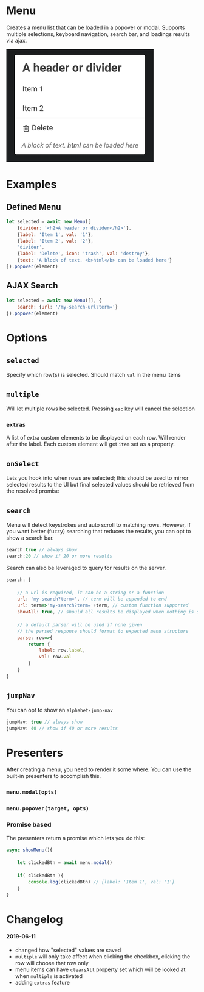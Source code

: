 Menu
==========

Creates a menu list that can be loaded in a popover or modal. Supports multiple 
selections, keyboard navigation, search bar, and loadings results via ajax.

![screenshot](./screenshot.png)

# Examples

## Defined Menu
```javascript
let selected = await new Menu([
    {divider: '<h2>A header or divider</h2>'},
    {label: 'Item 1', val: '1'},
    {label: 'Item 2', val: '2'},
    'divider',
    {label: 'Delete', icon: 'trash', val: 'destroy'},
    {text: 'A block of text. <b>html</b> can be loaded here'}
]).popover(element)
```

## AJAX Search

```javascript
let selected = await new Menu([], {
    search: {url: '/my-search-url?term='}
}).popover(element)
```

# Options

## `selected`
Specify which row(s) is selected. Should match `val` in the menu items

## `multiple`
Will let multiple rows be selected. Pressing `esc` key will cancel the selection

### `extras`
A list of extra custom elements to be displayed on each row. Will render after the label.
Each custom element will get `item` set as a property.

## `onSelect`
Lets you hook into when rows are selected; this should be used to mirror selected
results to the UI but final selected values should be retrieved from the 
resolved promise

## `search`
Menu will detect keystrokes and auto scroll to matching rows. However, if you want better (fuzzy)
searching that reduces the results, you can opt to show a search bar.

```javascript
search:true // always show
search:20 // show if 20 or more results
```

Search can also be leveraged to query for results on the server.

```javascript
search: {
    
    // a url is required, it can be a string or a function
    url: 'my-search?term=', // term will be appended to end
    url: term=>'my-search?term='+term, // custom function supported
    showAll: true, // should all results be displayed when nothing is searched

    // a default parser will be used if none given
    // the parsed response should format to expected menu structure
    parse: row=>{
        return {
            label: row.label,
            val: row.val
        }
    }
}
```

## `jumpNav`

You can opt to show an `alphabet-jump-nav`

```javascript
jumpNav: true // always show
jumpNav: 40 // show if 40 or more results
```

# Presenters

After creating a menu, you need to render it some where.
You can use the built-in presenters to accomplish this.

### `menu.modal(opts)`

### `menu.popover(target, opts)`

### Promise based

The presenters return a promise which lets you do this:

```js
async showMenu(){

    let clickedBtn = await menu.modal()

    if( clickedBtn ){
        console.log(clickedBtn) // {label: 'Item 1', val: '1'}
    }
}
```

# Changelog
#### 2019-06-11
- changed how "selected" values are saved
- `multiple` will only take affect when clicking the checkbox, clicking the row will choose that row only
- menu items can have `clearsAll` property set which will be looked at when `multiple` is activated
- adding `extras` feature